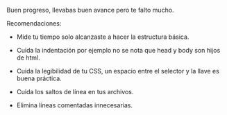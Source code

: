 Buen progreso, llevabas buen avance pero te falto mucho.

Recomendaciones:

- Mide tu tiempo solo alcanzaste a hacer la estructura básica.

- Cuida la indentación por ejemplo no se nota que head y body son hijos de html.

- Cuida la legibilidad de tu CSS, un espacio entre el selector y la llave es buena práctica.

- Cuida los saltos de línea en tus archivos.

- Elimina líneas comentadas innecesarias.
